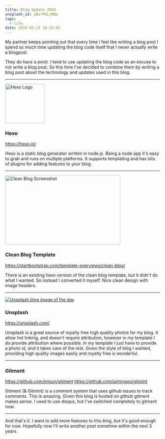 ```yaml
---
title: Blog Update 2018
unsplash_id: yBzrPGLjMQw
tags:
  - life
date: 2018-05-23 16:33:03
---
```


<p class="lead">My partner keeps pointing out that every time I feel like writing a blog post I spend so much time updating the blog code itself that I never actually write a blogpost.</p>

They do have a point. I tend to use updating the blog code as an excuse to not write a blog post. So this time I've decided to combine them by writing a blog post about the technology and updates used in this blog.

<hr />

[<img src="/assets/hexo-logo.png" width=128 height=128 alt="Hexo Logo" />](https://hexo.io/)

### Hexo
https://hexo.io/

Hexo is a static blog generator written in node.js. Being a node app it's easy to grab and runs on multiple platforms. It supports templating and has lots of plugins for adding features to your blog.

<hr />

[<img src="/assets/clean-blog.jpg" width=375 height=225 alt="Clean Blog Screenshot" />](https://startbootstrap.com/template-overviews/clean-blog/)

### Clean Blog Template
https://startbootstrap.com/template-overviews/clean-blog/

There is an existing hexo version of the clean blog template, but it didn't do what I wanted. So instead I converted it myself. Nice clean design with image headers.

<hr />

[<img src="https://source.unsplash.com/daily?blog" style="max-height:200px" alt="Unsplash blog image of the day" />](https://unsplash.com/)

### Unsplash
https://unsplash.com/

Unsplash is a great source of royalty free high quality photos for my blog. It allow hot linking, and doesn't require attribution, however in my template I do provide attribution where possible. In my template I just have to provide a photo id, and it takes care of the rest. Given the style of blog I wanted, providing high quality images easily and royalty free is wonderful.

<hr />

### Gitment

https://github.com/imsun/gitment
https://github.com/aimingoo/gitmint

Gitment (& Gitmint) is a comment system that uses github issues to track comments. This is amazing. Given this blog is hosted on github gitment makes sense. I used to use disqus, but I've switched completely to gitment now.

<hr />

And that's it. I want to add more features to this blog, but it's good enough for now. Hopefully now I'll write another post sometime within the next 3 years.
